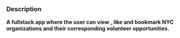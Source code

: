### Description 
 **A fullstack app where the user can view , like and bookmark NYC organizations and their corresponding volunteer opportunities.**

